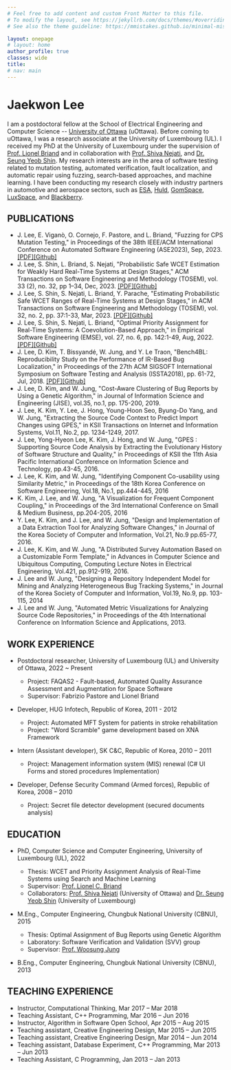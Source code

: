 ```yaml
---
# Feel free to add content and custom Front Matter to this file.
# To modify the layout, see https://jekyllrb.com/docs/themes/#overriding-theme-defaults
# See also the theme guideline: https://mmistakes.github.io/minimal-mistakes/docs/quick-start-guide/

layout: onepage
# layout: home
author_profile: true
classes: wide
title:
# nav: main
---
```



# Jaekwon Lee


[//]: # ()
[//]: # (## RESEARCH INTERESTS)

I am a postdoctoral fellow at the School of Electrical Engineering and Computer Science -- [University of Ottawa](https://www.uottawa.ca/en) (uOttawa). 
Before coming to uOttawa, I was a research associate at the University of Luxembourg (UL). I received my PhD at the University of Luxembourg under the supervision of [Prof. Lionel Briand](https://www.lbriand.info/) and in collaboration with [Prof. Shiva Nejati](https://shnejati.bitbucket.io/), and [Dr. Seung Yeob Shin](https://sites.google.com/view/seungyeob/home).
My research interests are in the area of software testing related to mutation testing, automated verification, fault localization, and automatic repair using fuzzing, search-based approaches, and machine learning. I have been conducting my research closely with industry partners in automotive and aerospace sectors, such as [ESA](https://www.esa.int/), [Huld](https://huld.io/industries/space/), [GomSpace](https://gomspace.com/home.aspx), [LuxSpace](https://space-agency.public.lu/en/expertise/space-directory/LuxSpace.html), and [Blackberry](https://www.blackberry.com/).



## PUBLICATIONS
* J. Lee, E. Viganò, O. Cornejo, F. Pastore, and L. Briand, "Fuzzing for CPS Mutation Testing," in Proceedings of the 38th IEEE/ACM International Conference on Automated Software Engineering (ASE2023), Sep, 2023. [[PDF]](https://ieeexplore.ieee.org/abstract/document/10298537?casa_token=7NXRCFlLG4EAAAAA:7fJDTYJ8Cu4HffpPdFwTx0TRTTrHl8KKqcNFB8rAackJmYSY_mZN4JpLoucFksAvCxBngw_tWBU)[[Github]](https://github.com/SNTSVV/MOTIF)
* J. Lee, S. Shin, L. Briand, S. Nejati, "Probabilistic Safe WCET Estimation for Weakly Hard Real-Time Systems at Design Stages," ACM Transactions on Software Engineering and Methodology (TOSEM), vol. 33 (2), no. 32, pp 1–34, Dec, 2023. [[PDF]](https://dl.acm.org/doi/full/10.1145/3617176)[[Github]](https://github.com/SNTSVV/SWEAK)
* J. Lee, S. Shin, S. Nejati, L. Briand, Y. Parache, "Estimating Probabilistic Safe WCET Ranges of Real-Time Systems at Design Stages," in ACM Transactions on Software Engineering and Methodology (TOSEM), vol. 32, no. 2, pp. 37:1-33, Mar, 2023. [[PDF]](https://dl.acm.org/doi/full/10.1145/3546941)[[Github]](https://github.com/SNTSVV/SAFE)
* J. Lee, S. Shin, S. Nejati, L. Briand, "Optimal Priority Assignment for Real-Time Systems: A Coevolution-Based Approach," in Empirical Software Engineering (EMSE), vol. 27, no. 6, pp. 142:1-49, Aug, 2022. [[PDF]](https://link.springer.com/article/10.1007/s10664-022-10170-1)[[Github]](https://github.com/SNTSVV/OPAM)
* J. Lee, D. Kim, T. Bissyandé, W. Jung, and Y. Le Traon, "Bench4BL: Reproducibility Study on the Performance of IR-Based Bug Localization," in Proceedings of the 27th ACM SIGSOFT International Symposium on Software Testing and Analysis (ISSTA2018), pp. 61-72, Jul, 2018. [[PDF]](https://dl.acm.org/doi/abs/10.1145/3213846.3213856)[[Github]](https://github.com/exatoa/Bench4BL)
* J. Lee, D. Kim, and W. Jung, "Cost-Aware Clustering of Bug Reports by Using a Genetic Algorithm," in Journal of Information Science and Engineering (JISE), vol.35, no.1, pp. 175-200, 2019.
* J. Lee, K. Kim, Y. Lee, J. Hong, Young-Hoon Seo, Byung-Do Yang, and W. Jung, "Extracting the Source Code Context to Predict Import Changes using GPES," in KSII Transactions on Internet and Information Systems, Vol.11, No.2, pp. 1234-1249, 2017.
* J. Lee, Yong-Hyeon Lee, K. Kim, J. Hong, and W. Jung, "GPES : Supporting Source Code Analysis by Extracting the Evolutionary History of Software Structure and Quality," in Proceedings of KSII the 11th Asia Pacific International Conference on Information Science and Technology, pp.43-45, 2016.
* J. Lee, K. Kim, and W. Jung, "Identifying Component Co-usability using Similarity Metric," in Proceedings of the 18th Korea Conference on Software Engineering, Vol.18, No.1, pp.444-445, 2016
* K. Kim, J. Lee, and W. Jung, "A Visualization for Frequent Component Coupling," in Proceedings of the 3rd International Conference on Small & Medium Business, pp.204-205, 2016
* Y. Lee, K. Kim, and J. Lee, and W. Jung, "Design and Implementation of a Data Extraction Tool for Analyzing Software Changes," in Journal of the Korea Society of Computer and Information, Vol.21, No.9 pp.65-77, 2016.
* J. Lee, K. Kim, and W. Jung, "A Distributed Survey Automation Based on a Customizable Form Template," in Advances in Computer Science and Ubiquitous Computing, Computing Lecture Notes in Electrical Engineering, Vol.421, pp.912-919, 2016.
* J. Lee and W. Jung, "Designing a Repository Independent Model for Mining and Analyzing Heterogeneous Bug Tracking Systems," in Journal of the Korea Society of Computer and Information, Vol.19, No.9, pp. 103-115, 2014
* J. Lee and W. Jung, "Automated Metric Visualizations for Analyzing Source Code Repositories," in Proceedings of the 4th International Conference on Information Science and Applications, 2013.


## WORK EXPERIENCE
* Postdoctoral researcher, University of Luxembourg (UL) and University of Ottawa, 2022 ~ Present
  * Project: FAQAS2 - Fault-based, Automated Quality Assurance Assessment and Augmentation for Space Software
  * Supervisor: Fabrizio Pastore and Lionel Briand

* Developer, HUG Infotech, Republic of Korea, 2011 - 2012
  * Project: Automated MFT System for patients in stroke rehabilitation
  * Project: "Word Scramble" game development based on XNA Framework

* Intern (Assistant developer),	SK C&C, Republic of Korea, 2010 – 2011
  * Project: Management information system (MIS) renewal (C# UI Forms and stored procedures Implementation)

* Developer, Defense Security Command (Armed forces), Republic of Korea, 2008 – 2010
  * Project: Secret file detector development (secured documents analysis)

  
  
## EDUCATION 
* PhD, Computer Science and Computer Engineering, University of Luxembourg (UL), 2022 
  * Thesis: WCET and Priority Assignment Analysis of Real-Time Systems using Search and Machine Learning
  * Supervisor: [Prof. Lionel C. Briand](https://www.lbriand.info/)
  * Collaborators: [Prof. Shiva Nejati](https://shnejati.bitbucket.io/) (University of Ottawa) and [Dr. Seung Yeob Shin](https://sites.google.com/view/seungyeob/home) (University of Luxembourg) 
  
* M.Eng., Computer Engineering, Chungbuk National University (CBNU), 2015
  * Thesis: Optimal Assignment of Bug Reports using Genetic Algorithm
  * Laboratory: Software Verification and Validation (SVV) group
  * Supervisor: [Prof. Woosung Jung](https://scholar.google.com.hk/citations?user=U7Tc7gEAAAAJ&hl=en)
  
* B.Eng., Computer Engineering, Chungbuk National University (CBNU), 2013


## TEACHING EXPERIENCE
* Instructor, Computational Thinking,	Mar 2017 – Mar 2018
* Teaching Assistant, C++ Programming,	Mar 2016 – Jun 2016
* Instructor, Algorithm in Software Open School,	Apr 2015 – Aug 2015
* Teaching assistant, Creative Engineering Design,	Mar 2015 – Jun 2015
* Teaching assistant, Creative Engineering Design,	Mar 2014 – Jun 2014
* Teaching assistant, Database Experiment, C++ Programming,	Mar 2013 – Jun 2013
* Teaching Assistant, C Programming,	Jan 2013 – Jan 2013
